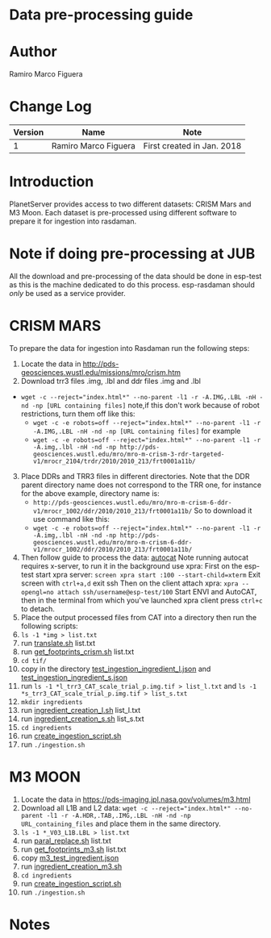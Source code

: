 # Data pre-processing guide

# Author
Ramiro Marco Figuera

# Change Log

|Version|Name|Note|
|---|---|---|
|1|Ramiro Marco Figuera|First created in Jan. 2018|

# Introduction

PlanetServer provides access to two different datasets: CRISM Mars and M3 Moon. Each dataset is pre-processed using different software to prepare it for ingestion into rasdaman.

# Note if doing pre-processing at JUB

All the download and pre-processing of the data should be done in esp-test as this is the machine dedicated to do this process. esp-rasdaman should *only* be used as a service provider.

# CRISM MARS

To prepare the data for ingestion into Rasdaman run the following steps:

1. Locate the data in http://pds-geosciences.wustl.edu/missions/mro/crism.htm
2. Download trr3 files .img, .lbl and ddr files .img and .lbl
  * `wget -c --reject="index.html*" --no-parent -l1 -r -A.IMG,.LBL -nH -nd -np [URL containing files]`
  note,if this don't work because of robot restrictions, turn them off like this:
    * `wget -c -e robots=off --reject="index.html*" --no-parent -l1 -r -A.IMG,.LBL -nH -nd -np [URL containing files]`
  for example
    * `wget -c -e robots=off --reject="index.html*" --no-parent -l1 -r -A.img,.lbl -nH -nd -np http://pds-geosciences.wustl.edu/mro/mro-m-crism-3-rdr-targeted-v1/mrocr_2104/trdr/2010/2010_213/frt0001a11b/`
3. Place DDRs and TRR3 files in different directories.
  Note that the DDR parent directory name does not correspond to the TRR one, for instance for the above example, directory name is:
    * `http://pds-geosciences.wustl.edu/mro/mro-m-crism-6-ddr-v1/mrocr_1002/ddr/2010/2010_213/frt0001a11b/`
  So to download it use command like this:
    * `wget -c -e robots=off --reject="index.html*" --no-parent -l1 -r -A.img,.lbl -nH -nd -np http://pds-geosciences.wustl.edu/mro/mro-m-crism-6-ddr-v1/mrocr_1002/ddr/2010/2010_213/frt0001a11b/`
4. Then follow guide to process the data: [autocat](https://github.com/planetserver/autocat)
    Note running autocat requires x-server, to run it in the background use xpra:
        First on the esp-test start xpra server:
        `screen
        xpra start :100 --start-child=xterm`
        Exit screen with `ctrl+a,d` exit ssh
        Then on the client attach xpra:
        `xpra --opengl=no attach ssh/username@esp-test/100`
        Start ENVI and AutoCAT, then in the terminal from which you've launched xpra client press `ctrl+c` to detach.
5. Place the output processed files from CAT into a directory then run the following scripts:
  1. `ls -1 *img > list.txt`
  2. run [translate.sh](scripts/translate.sh) list.txt
  3. run [get_footprints_crism.sh](scripts/get_footprints_crism.sh) list.txt
  3. `cd tif/`
  4. copy in the directory [test_ingestion_ingredient_l.json](scripts/test_ingestion_ingredient_l.json) and [test_ingestion_ingredient_s.json](scripts/test_ingestion_ingredient_s.json)
  5. run `ls -1 *l_trr3_CAT_scale_trial_p.img.tif > list_l.txt` and `ls -1 *s_trr3_CAT_scale_trial_p.img.tif > list_s.txt`
  6. `mkdir ingredients`
  7. run [ingredient_creation_l.sh](scripts/ingredient_creation_l.sh) list_l.txt
  8. run [ingredient_creation_s.sh](scripts/ingredient_creation_s.sh) list_s.txt
  9. `cd ingredients`
  10. run [create_ingestion_script.sh](scripts/create_ingestion_script.sh)
  11. run `./ingestion.sh`

# M3 MOON

1. Locate the data in https://pds-imaging.jpl.nasa.gov/volumes/m3.html
2. Download all L1B and L2 data: `wget -c --reject="index.html*" --no-parent -l1 -r -A.HDR,.TAB,.IMG,.LBL -nH -nd -np URL_containing_files` and place them in the same directory.
3. `ls -1 *_V03_L1B.LBL > list.txt`
4. run [paral_replace.sh](scripts/paral_replace.sh) list.txt
5. run [get_footprints_m3.sh](scripts/get_footprints_m3.sh) list.txt
5. copy [m3_test_ingredient.json](scripts/m3_test_ingredient.json)
6. run [ingredient_creation_m3.sh](scripts/ingredient_creation_m3.sh)
7. `cd ingredients`
8. run [create_ingestion_script.sh](scripts/create_ingestion_script.sh)
9. run `./ingestion.sh`

# Notes
